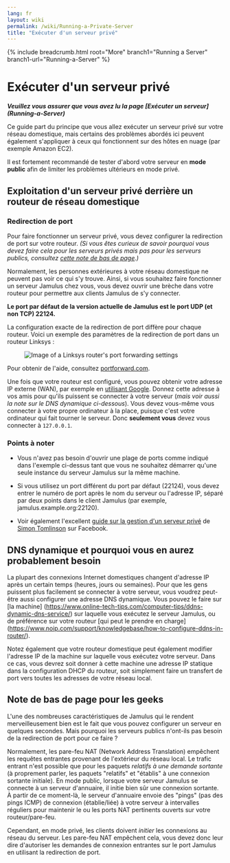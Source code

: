 ```yaml
---
lang: fr
layout: wiki
permalink: /wiki/Running-a-Private-Server
title: "Exécuter d'un serveur privé"
---
```


{% include breadcrumb.html root="More" branch1="Running a Server" branch1-url="Running-a-Server" %}

# Exécuter d'un serveur privé

**_Veuillez vous assurer que vous avez lu la page [Exécuter un serveur] (Running-a-Server)_**

Ce guide part du principe que vous allez exécuter un serveur privé sur votre réseau domestique, mais certains des problèmes abordés ici peuvent également s'appliquer à ceux qui fonctionnent sur des hôtes en nuage (par exemple Amazon EC2).

Il est fortement recommandé de tester d'abord votre serveur en **mode public** afin de limiter les problèmes ultérieurs en mode privé.

## Exploitation d'un serveur privé derrière un routeur de réseau domestique

### Redirection de port

Pour faire fonctionner un serveur privé, vous devez configurer la redirection de port sur votre routeur. _(Si vous êtes curieux de savoir pourquoi vous devez faire cela pour les serveurs privés mais pas pour les serveurs publics, consultez [cette note de bas de page](#Note-de-bas-de-page-pour-les-geeks).)_

Normalement, les personnes extérieures à votre réseau domestique ne peuvent pas voir ce qui s'y trouve. Ainsi, si vous souhaitez faire fonctionner un serveur Jamulus chez vous, vous devez ouvrir une brèche dans votre routeur pour permettre aux clients Jamulus de s'y connecter.

**Le port par défaut de la version actuelle de Jamulus est le port UDP (et non TCP) 22124.**

La configuration exacte de la redirection de port diffère pour chaque routeur. Voici un exemple des paramètres de la redirection de port dans un routeur Linksys :

<figure><img src="{{site.url}}/assets/img/en-screenshots/linksys-port-forward.png" loading="lazy" alt="Image of a Linksys router's port forwarding settings"></figure>

Pour obtenir de l'aide, consultez [portforward.com](https://portforward.com).

Une fois que votre routeur est configuré, vous pouvez obtenir votre adresse IP externe (WAN), par exemple en [utilisant Google](https://www.google.com/search?q=what+is+my+ip). Donnez cette adresse à vos amis pour qu'ils puissent se connecter à votre serveur (_mais voir aussi la note sur le DNS dynamique ci-dessous_). Vous devez vous-même vous connecter à votre propre ordinateur à la place, puisque c'est votre ordinateur qui fait tourner le serveur. Donc **seulement vous** devez vous connecter à `127.0.0.1`.

### Points à noter

* Vous n'avez pas besoin d'ouvrir une plage de ports comme indiqué dans l'exemple ci-dessus tant que vous ne souhaitez démarrer qu'une seule instance du serveur Jamulus sur la même machine.

* Si vous utilisez un port différent du port par défaut (22124), vous devez entrer le numéro de port après le nom du serveur ou l'adresse IP, séparé par deux points dans le client Jamulus (par exemple, jamulus.example.org:22120).

* Voir également l'excellent [guide sur la gestion d'un serveur privé](https://www.facebook.com/notes/jamulus-online-musicianssingers-jamming/how-to-create-a-private-server-for-band-rehearsals/508642543044030/) de [Simon Tomlinson](https://www.facebook.com/simon.james.tomlinson?eid=ARBQoY3KcZAtS3pGdLJuqvQTeRSOo4gHdQZT7nNzOt1oPMGgZ4_3GERe-rOyH5PxsSHVYYXjWwcqd71a) sur Facebook.

## DNS dynamique et pourquoi vous en aurez probablement besoin

La plupart des connexions Internet domestiques changent d'adresse IP après un certain temps (heures, jours ou semaines). Pour que les gens puissent plus facilement se connecter à votre serveur, vous voudrez peut-être aussi configurer une adresse DNS dynamique. Vous pouvez le faire sur [la machine] (https://www.online-tech-tips.com/computer-tips/ddns-dynamic-dns-service/) sur laquelle vous exécutez le serveur Jamulus, ou de préférence sur votre routeur [qui peut le prendre en charge] (https://www.noip.com/support/knowledgebase/how-to-configure-ddns-in-router/).

Notez également que votre routeur domestique peut également modifier l'adresse IP de la machine sur laquelle vous exécutez votre serveur. Dans ce cas, vous devrez soit donner à cette machine une adresse IP statique dans la configuration DHCP du routeur, soit simplement faire un transfert de port vers toutes les adresses de votre réseau local.

## Note de bas de page pour les geeks

L'une des nombreuses caractéristiques de Jamulus qui le rendent merveilleusement bien est le fait que vous pouvez configurer un serveur en quelques secondes. Mais pourquoi les serveurs publics n'ont-ils pas besoin de la redirection de port pour ce faire ?

Normalement, les pare-feu NAT (Network Address Translation) empêchent les requêtes entrantes provenant de l'extérieur du réseau local. Le trafic entrant n'est possible que pour les paquets _relatifs à une demande sortante_ (à proprement parler, les paquets "relatifs" et "établis" à une connexion sortante initiale). En mode public, lorsque votre serveur Jamulus se connecte à un serveur d'annuaire, il initie bien sûr une connexion sortante. À partir de ce moment-là, le serveur d'annuaire envoie des "pings" (pas des pings ICMP) de connexion (établie/liée) à votre serveur à intervalles réguliers pour maintenir le ou les ports NAT pertinents ouverts sur votre routeur/pare-feu.

Cependant, en mode privé, les clients doivent _initier_ les connexions au réseau du serveur. Les pare-feu NAT empêchent cela, vous devez donc leur dire d'autoriser les demandes de connexion entrantes sur le port Jamulus en utilisant la redirection de port.
